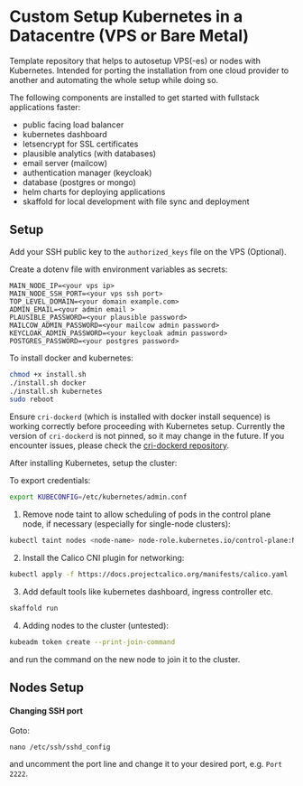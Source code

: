 # Custom Setup Kubernetes in a Datacentre (VPS or Bare Metal)

Template repository that helps to autosetup VPS(-es) or nodes with Kubernetes.
Intended for porting the installation from one cloud provider to another and automating the whole setup while doing so.

The following components are installed to get started with fullstack applications faster:
- public facing load balancer
- kubernetes dashboard
- letsencrypt for SSL certificates
- plausible analytics (with databases)
- email server (mailcow)
- authentication manager (keycloak)
- database (postgres or mongo)
- helm charts for deploying applications
- skaffold for local development with file sync and deployment

## Setup

Add your SSH public key to the `authorized_keys` file on the VPS (Optional).

Create a dotenv file with environment variables as secrets:

```dotenv
MAIN_NODE_IP=<your vps ip>
MAIN_NODE_SSH_PORT=<your vps ssh port>
TOP_LEVEL_DOMAIN=<your domain example.com>
ADMIN_EMAIL=<your admin email >
PLAUSIBLE_PASSWORD=<your plausible password>
MAILCOW_ADMIN_PASSWORD=<your mailcow admin password>
KEYCLOAK_ADMIN_PASSWORD=<your keycloak admin password>
POSTGRES_PASSWORD=<your postgres password>
```

To install docker and kubernetes:

```bash
chmod +x install.sh
./install.sh docker
./install.sh kubernetes
sudo reboot
```

Ensure `cri-dockerd` (which is installed with docker install sequence) is working correctly before proceeding with Kubernetes setup.
Currently the version of `cri-dockerd` is not pinned, so it may change in the future. If you encounter issues, please check the [cri-dockerd repository](https://github.com/Mirantis/cri-dockerd.git). 

After installing Kubernetes, setup the cluster:

To export credentials: 
```bash
export KUBECONFIG=/etc/kubernetes/admin.conf
```

1) Remove node taint to allow scheduling of pods in the control plane node, if necessary (especially for single-node clusters):
```bash
kubectl taint nodes <node-name> node-role.kubernetes.io/control-plane:NoSchedule-
```

2) Install the Calico CNI plugin for networking:
```bash
kubectl apply -f https://docs.projectcalico.org/manifests/calico.yaml
```

3) Add default tools like kubernetes dashboard, ingress controller etc.

```bash
skaffold run
```

4) Adding nodes to the cluster (untested):
```bash
kubeadm token create --print-join-command
```
and run the command on the new node to join it to the cluster.

## Nodes Setup

#### Changing SSH port

Goto: 
```
nano /etc/ssh/sshd_config
```
and uncomment the port line and change it to your desired port, e.g. `Port 2222`.










